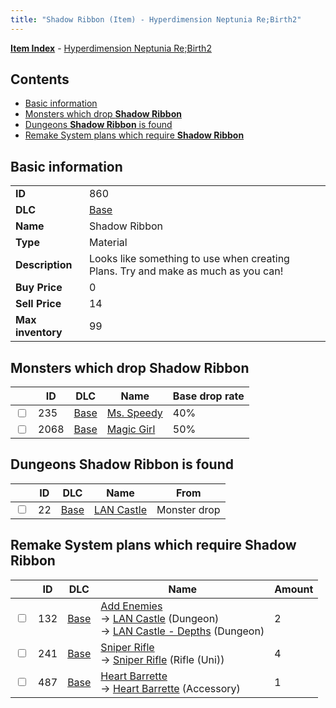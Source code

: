 ```yaml
---
title: "Shadow Ribbon (Item) - Hyperdimension Neptunia Re;Birth2"
---
```


[**Item Index**](/neptunia/rb2/item/index.html) - [Hyperdimension Neptunia Re;Birth2](/neptunia/rb2)

## Contents

- [Basic information](#basic-information)
- [Monsters which drop **Shadow Ribbon**](#monsters-which-drop-shadow-ribbon)
- [Dungeons **Shadow Ribbon** is found](#dungeons-shadow-ribbon-is-found)
- [Remake System plans which require **Shadow Ribbon**](#remake-system-plans-which-require-shadow-ribbon)

## Basic information

|   |   |
| -- | -- |
| **ID** | 860 |
| **DLC** | [Base](/neptunia/rb2/dlc/0-base.html) |
| **Name** | Shadow Ribbon |
| **Type** | Material |
| **Description** | Looks like something to use when creating Plans. Try and make as much as you can! |
| **Buy Price** | 0 |
| **Sell Price** | 14 |
| **Max inventory** | 99 |

## Monsters which drop **Shadow Ribbon**

|    | ID | DLC | Name | Base drop rate |
| -- | -- | --- | ---- | -------------- |
| <input type="checkbox" id="rb2-monster-0-235" class="trackbox" /> | 235 | [Base](/neptunia/rb2/dlc/0-base.html) | [Ms. Speedy](/neptunia/rb2/monster/0-235-ms-speedy.html) | 40% |
| <input type="checkbox" id="rb2-monster-0-2068" class="trackbox" /> | 2068 | [Base](/neptunia/rb2/dlc/0-base.html) | [Magic Girl](/neptunia/rb2/monster/0-2068-magic-girl.html) | 50% |

## Dungeons **Shadow Ribbon** is found

|    | ID | DLC | Name | From |
| -- | -- | --- | ---- | ---- |
| <input type="checkbox" id="rb2-dungeon-0-22" class="trackbox" /> | 22 | [Base](/neptunia/rb2/dlc/0-base.html) | [LAN Castle](/neptunia/rb2/dungeon/0-22-lan-castle.html) | Monster drop |

## Remake System plans which require **Shadow Ribbon**

|    | ID | DLC | Name | Amount |
| -- | -- | --- | ---- | ------ |
| <input type="checkbox" id="rb2-remake-0-132" class="trackbox" /> | 132 | [Base](/neptunia/rb2/dlc/0-base.html) | [Add Enemies](/neptunia/rb2/remake/0-132-add-enemies.html)<br />→ [LAN Castle](/neptunia/rb2/dungeon/0-22-lan-castle.html) (Dungeon)<br />→ [LAN Castle - Depths](/neptunia/rb2/dungeon/0-23-lan-castle-depths.html) (Dungeon) | 2 |
| <input type="checkbox" id="rb2-remake-0-241" class="trackbox" /> | 241 | [Base](/neptunia/rb2/dlc/0-base.html) | [Sniper Rifle](/neptunia/rb2/remake/0-241-sniper-rifle.html)<br />→ [Sniper Rifle](/neptunia/rb2/item/0-1128-sniper-rifle.html) (Rifle (Uni)) | 4 |
| <input type="checkbox" id="rb2-remake-0-487" class="trackbox" /> | 487 | [Base](/neptunia/rb2/dlc/0-base.html) | [Heart Barrette](/neptunia/rb2/remake/0-487-heart-barrette.html)<br />→ [Heart Barrette](/neptunia/rb2/item/0-2434-heart-barrette.html) (Accessory) | 1 |